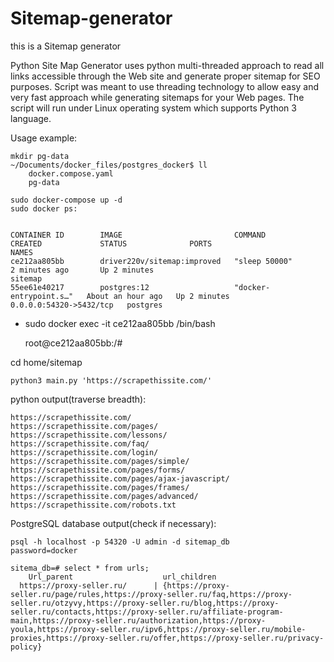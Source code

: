 # Sitemap-generator

this is a Sitemap generator 

Python Site Map Generator uses python multi-threaded approach to read all links accessible through the Web site and generate proper
sitemap for SEO purposes. Script was meant to use threading technology to allow easy and very fast approach while generating sitemaps for your Web pages.
The script will run under Linux operating system which supports Python 3 language.


Usage example:

    mkdir pg-data
    ~/Documents/docker_files/postgres_docker$ ll
        docker.compose.yaml
        pg-data

    sudo docker-compose up -d
    sudo docker ps:
    

    CONTAINER ID        IMAGE                         COMMAND                  CREATED             STATUS              PORTS                     NAMES
    ce212aa805bb        driver220v/sitemap:improved   "sleep 50000"            2 minutes ago       Up 2 minutes                                  sitemap
    55ee61e40217        postgres:12                   "docker-entrypoint.s…"   About an hour ago   Up 2 minutes        0.0.0.0:54320->5432/tcp   postgres

- sudo docker exec -it ce212aa805bb /bin/bash


    root@ce212aa805bb:/# 
   
cd home/sitemap


    python3 main.py 'https://scrapethissite.com/'
    
python output(traverse breadth):

    https://scrapethissite.com/
    https://scrapethissite.com/pages/
    https://scrapethissite.com/lessons/
    https://scrapethissite.com/faq/
    https://scrapethissite.com/login/
    https://scrapethissite.com/pages/simple/
    https://scrapethissite.com/pages/forms/
    https://scrapethissite.com/pages/ajax-javascript/
    https://scrapethissite.com/pages/frames/
    https://scrapethissite.com/pages/advanced/
    https://scrapethissite.com/robots.txt

PostgreSQL database output(check if necessary):
    
    psql -h localhost -p 54320 -U admin -d sitemap_db
    password=docker

    sitema_db=# select * from urls;
        Url_parent                    url_children
      https://proxy-seller.ru/      | {https://proxy-seller.ru/page/rules,https://proxy-seller.ru/faq,https://proxy-seller.ru/otzyvy,https://proxy-seller.ru/blog,https://proxy-seller.ru/contacts,https://proxy-seller.ru/affiliate-program-main,https://proxy-seller.ru/authorization,https://proxy-youla,https://proxy-seller.ru/ipv6,https://proxy-seller.ru/mobile-proxies,https://proxy-seller.ru/offer,https://proxy-seller.ru/privacy-policy}

   
